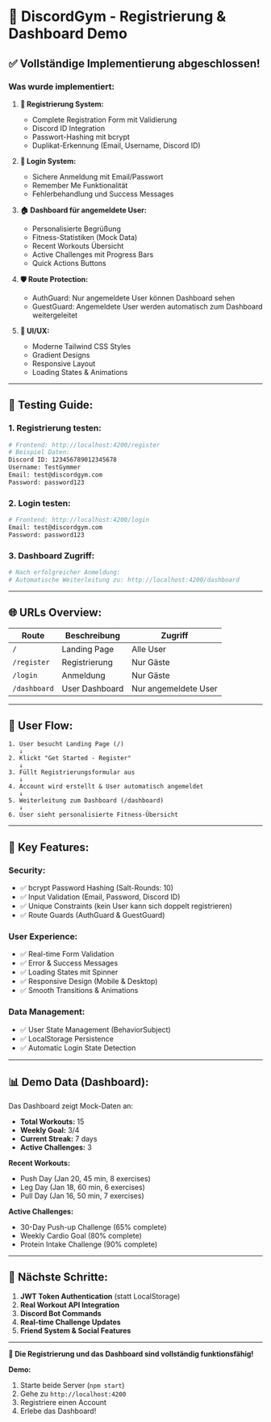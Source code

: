 # 🚀 DiscordGym - Registrierung & Dashboard Demo

## ✅ **Vollständige Implementierung abgeschlossen!**

### **Was wurde implementiert:**

1. **🔐 Registrierung System:**
   - Complete Registration Form mit Validierung
   - Discord ID Integration
   - Passwort-Hashing mit bcrypt
   - Duplikat-Erkennung (Email, Username, Discord ID)

2. **🔑 Login System:**
   - Sichere Anmeldung mit Email/Passwort
   - Remember Me Funktionalität
   - Fehlerbehandlung und Success Messages

3. **🏠 Dashboard für angemeldete User:**
   - Personalisierte Begrüßung
   - Fitness-Statistiken (Mock Data)
   - Recent Workouts Übersicht
   - Active Challenges mit Progress Bars
   - Quick Actions Buttons

4. **🛡️ Route Protection:**
   - AuthGuard: Nur angemeldete User können Dashboard sehen
   - GuestGuard: Angemeldete User werden automatisch zum Dashboard weitergeleitet

5. **🎨 UI/UX:**
   - Moderne Tailwind CSS Styles
   - Gradient Designs
   - Responsive Layout
   - Loading States & Animations

---

## 🧪 **Testing Guide:**

### **1. Registrierung testen:**
```bash
# Frontend: http://localhost:4200/register
# Beispiel Daten:
Discord ID: 123456789012345678
Username: TestGymmer
Email: test@discordgym.com
Password: password123
```

### **2. Login testen:**
```bash
# Frontend: http://localhost:4200/login
Email: test@discordgym.com
Password: password123
```

### **3. Dashboard Zugriff:**
```bash
# Nach erfolgreicher Anmeldung:
# Automatische Weiterleitung zu: http://localhost:4200/dashboard
```

---

## 🌐 **URLs Overview:**

| Route | Beschreibung | Zugriff |
|-------|-------------|---------|
| `/` | Landing Page | Alle User |
| `/register` | Registrierung | Nur Gäste |
| `/login` | Anmeldung | Nur Gäste |
| `/dashboard` | User Dashboard | Nur angemeldete User |

---

## 🔄 **User Flow:**

```
1. User besucht Landing Page (/)
   ↓
2. Klickt "Get Started - Register"
   ↓
3. Füllt Registrierungsformular aus
   ↓
4. Account wird erstellt & User automatisch angemeldet
   ↓
5. Weiterleitung zum Dashboard (/dashboard)
   ↓
6. User sieht personalisierte Fitness-Übersicht
```

---

## 🎯 **Key Features:**

### **Security:**
- ✅ bcrypt Password Hashing (Salt-Rounds: 10)
- ✅ Input Validation (Email, Password, Discord ID)
- ✅ Unique Constraints (kein User kann sich doppelt registrieren)
- ✅ Route Guards (AuthGuard & GuestGuard)

### **User Experience:**
- ✅ Real-time Form Validation
- ✅ Error & Success Messages
- ✅ Loading States mit Spinner
- ✅ Responsive Design (Mobile & Desktop)
- ✅ Smooth Transitions & Animations

### **Data Management:**
- ✅ User State Management (BehaviorSubject)
- ✅ LocalStorage Persistence
- ✅ Automatic Login State Detection

---

## 📊 **Demo Data (Dashboard):**

Das Dashboard zeigt Mock-Daten an:
- **Total Workouts:** 15
- **Weekly Goal:** 3/4
- **Current Streak:** 7 days
- **Active Challenges:** 3

**Recent Workouts:**
- Push Day (Jan 20, 45 min, 8 exercises)
- Leg Day (Jan 18, 60 min, 6 exercises)
- Pull Day (Jan 16, 50 min, 7 exercises)

**Active Challenges:**
- 30-Day Push-up Challenge (65% complete)
- Weekly Cardio Goal (80% complete)
- Protein Intake Challenge (90% complete)

---

## 🚀 **Nächste Schritte:**

1. **JWT Token Authentication** (statt LocalStorage)
2. **Real Workout API Integration**
3. **Discord Bot Commands**
4. **Real-time Challenge Updates**
5. **Friend System & Social Features**

---

**🎉 Die Registrierung und das Dashboard sind vollständig funktionsfähig!**

**Demo:** 
1. Starte beide Server (`npm start`)
2. Gehe zu `http://localhost:4200`
3. Registriere einen Account
4. Erlebe das Dashboard!
